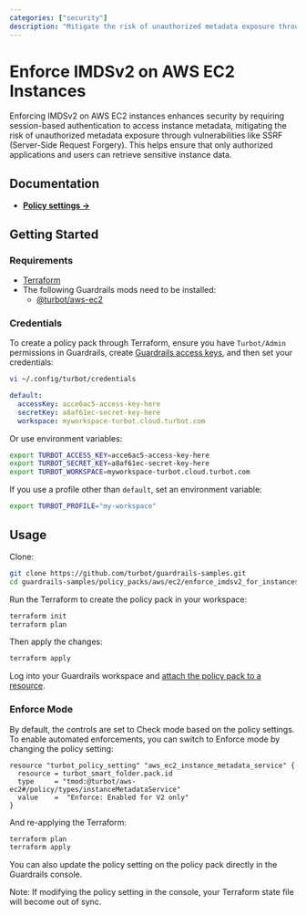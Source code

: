 ```yaml
---
categories: ["security"]
description: "Mitigate the risk of unauthorized metadata exposure through vulnerabilities like Server-Side Request Forgery (SSRF)."
---
```


# Enforce IMDSv2 on AWS EC2 Instances

Enforcing IMDSv2 on AWS EC2 instances enhances security by requiring session-based authentication to access instance metadata, mitigating the risk of unauthorized metadata exposure through vulnerabilities like SSRF (Server-Side Request Forgery). This helps ensure that only authorized applications and users can retrieve sensitive instance data.

## Documentation

- **[Policy settings →](https://hub-guardrails-turbot-com-git-development-turbot.vercel.app/policy-packs/enforce_imdsv2_for_instances/settings)**

## Getting Started

### Requirements

- [Terraform](https://developer.hashicorp.com/terraform/tutorials/aws-get-started/install-cli)
- The following Guardrails mods need to be installed:
  - [@turbot/aws-ec2](https://hub-guardrails-turbot-com-git-development-turbot.vercel.app/mods/aws/aws-ec2)

### Credentials

To create a policy pack through Terraform, ensure you have `Turbot/Admin` permissions in Guardrails, create [Guardrails access keys](https://turbot.com/guardrails/docs/guides/iam/access-keys#generate-a-new-guardrails-api-access-key), and then set your credentials:

```sh
vi ~/.config/turbot/credentials
```

```yml
default:
  accessKey: acce6ac5-access-key-here
  secretKey: a8af61ec-secret-key-here
  workspace: myworkspace-turbot.cloud.turbot.com
```

Or use environment variables:

```sh
export TURBOT_ACCESS_KEY=acce6ac5-access-key-here
export TURBOT_SECRET_KEY=a8af61ec-secret-key-here
export TURBOT_WORKSPACE=myworkspace-turbot.cloud.turbot.com
```

If you use a profile other than `default`, set an environment variable:

```sh
export TURBOT_PROFILE="my-workspace"
```

## Usage

Clone:

```sh
git clone https://github.com/turbot/guardrails-samples.git
cd guardrails-samples/policy_packs/aws/ec2/enforce_imdsv2_for_instances
```

Run the Terraform to create the policy pack in your workspace:

```sh
terraform init
terraform plan
```

Then apply the changes:

```sh
terraform apply
```

Log into your Guardrails workspace and [attach the policy pack to a resource](https://turbot.com/guardrails/docs/guides/working-with-folders/smart#attach-a-smart-folder-to-a-resource).

### Enforce Mode

By default, the controls are set to Check mode based on the policy settings. To enable automated enforcements, you can switch to Enforce mode by changing the policy setting:

```hcl
resource "turbot_policy_setting" "aws_ec2_instance_metadata_service" {
  resource = turbot_smart_folder.pack.id
  type     = "tmod:@turbot/aws-ec2#/policy/types/instanceMetadataService"
  value    =  "Enforce: Enabled for V2 only"
}
```

And re-applying the Terraform:

```sh
terraform plan
terraform apply
```

You can also update the policy setting on the policy pack directly in the Guardrails console.

Note: If modifying the policy setting in the console, your Terraform state file will become out of sync.
